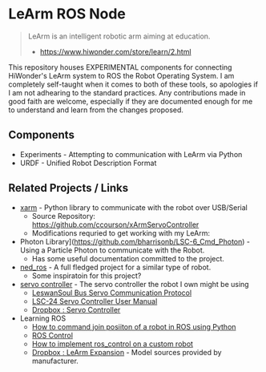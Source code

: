 # LeArm ROS Node

> LeArm is an intelligent robotic arm aiming at education.
> - https://www.hiwonder.com/store/learn/2.html

This repository houses EXPERIMENTAL components for connecting HiWonder's LeArm system to ROS the Robot Operating System.
I am completely self-taught when it comes to both of these tools, so apologies if I am not adhearing to the standard practices.
Any contributions made in good faith are welcome, especially if they are documented enough for me to understand and learn from the changes proposed.

## Components

- Experiments - Attempting to communication with LeArm via Python
- URDF - Unified Robot Description Format

## Related Projects / Links

- [xarm](https://pypi.org/project/xarm/) - Python library to communicate with the robot over USB/Serial
  - Source Repository: https://github.com/ccourson/xArmServoController
  - Modifications requried to get working with my LeArm: 
- Photon Library](https://github.com/bharrisonb/LSC-6_Cmd_Photon) - Using a Particle Photon to communicate with the Robot.
  - Has some useful documentation committed to the project.
- [ned_ros](https://github.com/NiryoRobotics/ned_ros) - A full fledged project for a similar type of robot.
  - Some inspiratoin for this project?
- [servo controller](https://www.hiwonder.hk/products/lsc-6-hiwonder-6-ch-bluetooth-4-0-servo-controller-module-over-current-protection-remote-control-rc-parts-robot-toy-for-children?_pos=1&_sid=b04c241c9&_ss=r) - The servo controller the robot I own might be using
  - [LeswanSoul Bus Servo Communication Protocol](https://images-na.ssl-images-amazon.com/images/I/71WyZDfQwkL.pdf)
  - [LSC-24 Servo Controller User Manual](https://usermanual.wiki/Document/LSC2420Servo20Controller20User20Manual.901505409/view)
  - [Dropbox : Servo Controller](https://www.dropbox.com/sh/b3v81sb9nwir16q/AABHb3nPSC7uUFfrnu30RyrCa?dl=0&lst=)
- Learning ROS
  - [How to command join posiiton of a robot in ROS using Python](https://www.theconstructsim.com/ros-qa-149-how-to-command-joint-position-of-a-robot-in-ros-using-python/)
  - [ROS Control](https://www.rosroboticslearning.com/ros-control)
  - [How to implement ros_control on a custom robot](https://slaterobotics.medium.com/how-to-implement-ros-control-on-a-custom-robot-748b52751f2e)
  - [Dropbox : LeArm Expansion](https://drive.google.com/drive/folders/1XROWMoxATQgtth6PfmkJGh0ac2aASvfC) - Model sources provided by manufacturer.
